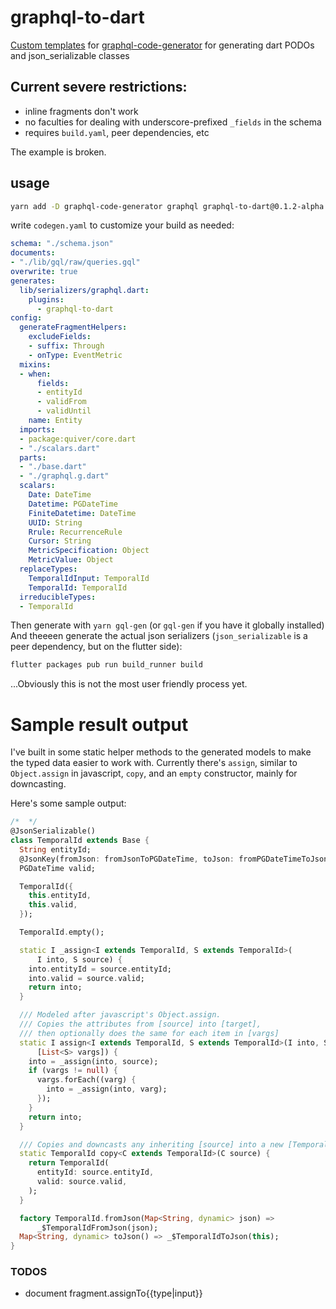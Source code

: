 # graphql-to-dart
[Custom templates](https://github.com/dotansimha/graphql-code-generator/blob/master/packages/graphql-codegen-generators/CUSTOM_TEMPLATES.md) for [graphql-code-generator](https://github.com/dotansimha/graphql-code-generator) for generating dart PODOs and json_serializable classes

## Current severe restrictions:
* inline fragments don't work
* no faculties for dealing with underscore-prefixed `_fields` in the schema
* requires `build.yaml`, peer dependencies, etc

The example is broken.

## usage
```bash
yarn add -D graphql-code-generator graphql graphql-to-dart@0.1.2-alpha
```
write `codegen.yaml` to customize your build as needed:
```yaml
schema: "./schema.json"
documents: 
- "./lib/gql/raw/queries.gql"
overwrite: true
generates:
  lib/serializers/graphql.dart:
    plugins:
      - graphql-to-dart
config:
  generateFragmentHelpers:
    excludeFields:
    - suffix: Through
    - onType: EventMetric
  mixins:
  - when:
      fields:
      - entityId
      - validFrom
      - validUntil
    name: Entity
  imports:
  - package:quiver/core.dart
  - "./scalars.dart"
  parts:
  - "./base.dart"
  - "./graphql.g.dart"
  scalars:
    Date: DateTime
    Datetime: PGDateTime
    FiniteDatetime: DateTime
    UUID: String
    Rrule: RecurrenceRule
    Cursor: String
    MetricSpecification: Object
    MetricValue: Object
  replaceTypes:
    TemporalIdInput: TemporalId
    TemporalId: TemporalId
  irreducibleTypes:
  - TemporalId
```
Then generate with `yarn gql-gen` (or `gql-gen` if you have it globally installed)
And theeeen generate the actual json serializers (`json_serializable` is a peer dependency, but on the flutter side):
```bash
flutter packages pub run build_runner build
```

...Obviously this is not the most user friendly process yet.

# Sample result output
I've built in some static helper methods to the generated models to make the typed data easier to work with. Currently there's `assign`, similar to `Object.assign` in javascript, `copy`, and an `empty` constructor, mainly for downcasting. 

Here's some sample output:
```dart
/*  */
@JsonSerializable()
class TemporalId extends Base {
  String entityId;
  @JsonKey(fromJson: fromJsonToPGDateTime, toJson: fromPGDateTimeToJson)
  PGDateTime valid;

  TemporalId({
    this.entityId,
    this.valid,
  });

  TemporalId.empty();

  static I _assign<I extends TemporalId, S extends TemporalId>(
      I into, S source) {
    into.entityId = source.entityId;
    into.valid = source.valid;
    return into;
  }

  /// Modeled after javascript's Object.assign.
  /// Copies the attributes from [source] into [target],
  /// then optionally does the same for each item in [vargs]
  static I assign<I extends TemporalId, S extends TemporalId>(I into, S source,
      [List<S> vargs]) {
    into = _assign(into, source);
    if (vargs != null) {
      vargs.forEach((varg) {
        into = _assign(into, varg);
      });
    }
    return into;
  }

  /// Copies and downcasts any inheriting [source] into a new [TemporalId]
  static TemporalId copy<C extends TemporalId>(C source) {
    return TemporalId(
      entityId: source.entityId,
      valid: source.valid,
    );
  }

  factory TemporalId.fromJson(Map<String, dynamic> json) =>
      _$TemporalIdFromJson(json);
  Map<String, dynamic> toJson() => _$TemporalIdToJson(this);
}
```

### TODOS
* document fragment.assignTo{{type|input}}
